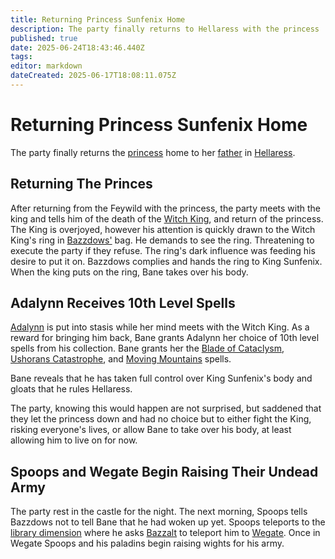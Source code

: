```yaml
---
title: Returning Princess Sunfenix Home
description: The party finally returns to Hellaress with the princess
published: true
date: 2025-06-24T18:43:46.440Z
tags: 
editor: markdown
dateCreated: 2025-06-17T18:08:11.075Z
---
```


# Returning Princess Sunfenix Home
The party finally returns the [princess](/characters/vilra-sunfenix) home to her [father](/characters/king-sunfenix) in [Hellaress](/locations/Ereriad/Hellaress).


## Returning The Princes
After returning from the Feywild with the princess, the party meets with the king and tells him of the death of the [Witch King](/characters/bane), and return of the princess. The King is overjoyed, however his attention is quickly drawn to the Witch King's ring in [Bazzdows'](/characters/bazzdos) bag. He demands to see the ring. Threatening to execute the party if they refuse. The ring's dark influence was feeding his desire to put it on. Bazzdows complies and hands the ring to King Sunfenix. When the king puts on the ring, Bane takes over his body.

## Adalynn Receives 10th Level Spells
[Adalynn](/characters/adalynn) is put into stasis while her mind meets with the Witch King. As a reward for bringing him back, Bane grants Adalynn her choice of 10th level spells from his collection. Bane grants her the [Blade of Cataclysm](/spells/Blade-Of-Cataclysm), [Ushorans Catastrophe](/spells/Ushorans-Catastrophe), and [Moving Mountains](/Spells/Moving-Mountains) spells.

Bane reveals that he has taken full control over King Sunfenix's body and gloats that he rules Hellaress.

The party, knowing this would happen are not surprised, but saddened that they let the princess down and had no choice but to either fight the King, risking everyone's lives, or allow Bane to take over his body, at least allowing him to live on for now.

## Spoops and Wegate Begin Raising Their Undead Army
The party rest in the castle for the night. The next morning, Spoops tells Bazzdows not to tell Bane that he had woken up yet. Spoops teleports to the [library dimension](/locations/Library-Dimension) where he asks [Bazzalt](/characters/Bazzalt) to teleport him to [Wegate](/locations/Mardun/Wegate). Once in Wegate Spoops and his paladins begin raising wights for his army.


